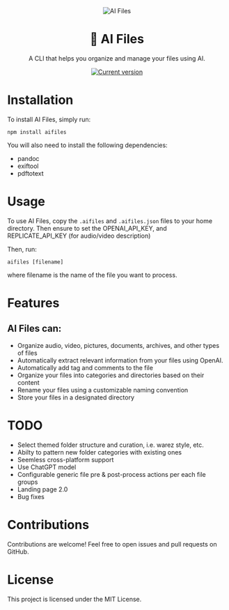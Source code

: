 <div align="center">
  <div>
    <img src=".github/screencapture.gif" alt="AI Files"/>
    <h1 align="center">🤖 AI Files</h1>
  </div>
	<p>A CLI that helps you organize and manage your files using AI.</p>
	<a href="https://www.npmjs.com/package/aifiles"><img 
src="https://img.shields.io/npm/v/aifiles" alt="Current version"></a>
</div>

# Installation

To install AI Files, simply run:

```
npm install aifiles
```

You will also need to install the following dependencies:
- pandoc
- exiftool
- pdftotext

# Usage

To use AI Files, copy the `.aifiles` and `.aifiles.json` files to your home directory.
Then ensure to set the OPENAI_API_KEY, and REPLICATE_API_KEY (for audio/video description)

Then, run:

```
aifiles [filename]
```

where filename is the name of the file you want to process.

# Features

## AI Files can:

- Organize audio, video, pictures, documents, archives, and other types of files
- Automatically extract relevant information from your files using OpenAI.
- Automatically add tag and comments to the file
- Organize your files into categories and directories based on their content
- Rename your files using a customizable naming convention
- Store your files in a designated directory

# TODO

- Select themed folder structure and curation, i.e. warez style, etc.
- Abilty to pattern new folder categories with existing ones
- Seemless cross-platform support
- Use ChatGPT model
- Configurable generic file pre & post-process actions per each file groups
- Landing page 2.0
- Bug fixes

# Contributions

Contributions are welcome! Feel free to open issues and pull requests on GitHub.

# License

This project is licensed under the MIT License.

